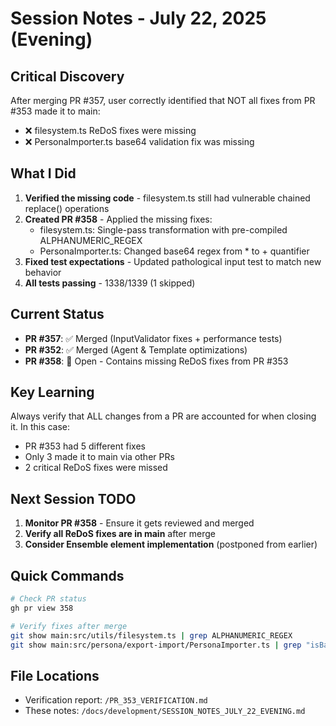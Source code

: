 # Session Notes - July 22, 2025 (Evening)

## Critical Discovery
After merging PR #357, user correctly identified that NOT all fixes from PR #353 made it to main:
- ❌ filesystem.ts ReDoS fixes were missing
- ❌ PersonaImporter.ts base64 validation fix was missing

## What I Did
1. **Verified the missing code** - filesystem.ts still had vulnerable chained replace() operations
2. **Created PR #358** - Applied the missing fixes:
   - filesystem.ts: Single-pass transformation with pre-compiled ALPHANUMERIC_REGEX
   - PersonaImporter.ts: Changed base64 regex from * to + quantifier
3. **Fixed test expectations** - Updated pathological input test to match new behavior
4. **All tests passing** - 1338/1339 (1 skipped)

## Current Status
- **PR #357**: ✅ Merged (InputValidator fixes + performance tests)
- **PR #352**: ✅ Merged (Agent & Template optimizations)
- **PR #358**: 🔄 Open - Contains missing ReDoS fixes from PR #353

## Key Learning
Always verify that ALL changes from a PR are accounted for when closing it. In this case:
- PR #353 had 5 different fixes
- Only 3 made it to main via other PRs
- 2 critical ReDoS fixes were missed

## Next Session TODO
1. **Monitor PR #358** - Ensure it gets reviewed and merged
2. **Verify all ReDoS fixes are in main** after merge
3. **Consider Ensemble element implementation** (postponed from earlier)

## Quick Commands
```bash
# Check PR status
gh pr view 358

# Verify fixes after merge
git show main:src/utils/filesystem.ts | grep ALPHANUMERIC_REGEX
git show main:src/persona/export-import/PersonaImporter.ts | grep "isBase64" -A 5
```

## File Locations
- Verification report: `/PR_353_VERIFICATION.md`
- These notes: `/docs/development/SESSION_NOTES_JULY_22_EVENING.md`